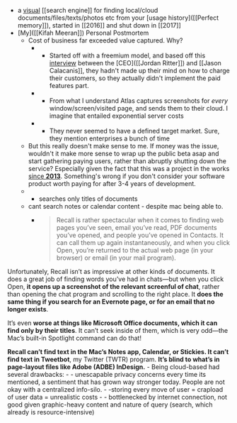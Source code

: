 - a [visual]([[visualizer]]) [[search engine]] for finding local/cloud documents/files/texts/photos etc from your [usage history]([[Perfect memory]]), started in [[2016]] and shut down in [[2017]]
- [My]([[Kifah Meeran]]) Personal Postmortem
    - Cost of business far exceeded value captured. Why?
        - - Started off with a freemium model, and based off this [interview](https://www.youtube.com/watch?v=JHDQLDYnfaU&list=ULZFL7xpKjYsQ&index=893) between the [CEO]([[Jordan Ritter]]) and [[Jason Calacanis]], they hadn't made up their mind on how to charge their customers, so they actually didn't implement the paid features part.
        - - From what I understand Atlas captures screenshots for *every* window/screen/visited page, and sends them to their cloud. I imagine that entailed exponential server costs
        - - They never seemed to have a defined target market. Sure, they mention enterprises a bunch of time 
    - But this really doesn't make sense to me. If money was the issue, wouldn't it make more sense to wrap up the public beta asap and start gathering paying users, rather than abruptly shutting down the service? Especially given the fact that this was a project in the works [since **2013**](https://cards.producthunt.com/cards/comments/383094?v=1). Something's wrong if you don't consider your software product worth paying for after 3-4 years of development.  
    - - searches only titles of documents
    - cant search notes or calendar content - despite mac being able to.
        - > Recall is rather spectacular when it comes to finding web pages you’ve seen, email you’ve read, PDF documents you’ve opened, and people you’ve opened in Contacts. It can call them up again instantaneously, and when you click Open, you’re returned to the actual web page (in your browser) or email (in your mail program).

Unfortunately, Recall isn’t as impressive at other kinds of documents. It does a great job of finding words you’ve had in chats—but when you click Open, **it opens up a screenshot of the relevant screenful of chat**, rather than opening the chat program and scrolling to the right place. It **does the same thing if you search for an Evernote page, or for an email that no longer exists**.

It’s even **worse at things like Microsoft Office documents, which it can find only by their titles**. It can’t seek inside of them, which is very odd—the Mac’s built-in Spotlight command can do that!

**Recall can’t find text in the Mac’s Notes app, Calendar, or Stickies. It can’t find text in Tweetbot**, my Twitter (TWTR) program. **It’s blind to what’s in page-layout files like Adobe (ADBE) InDesign.**
    - Being cloud-based had several drawbacks:
        - - unescapable privacy concerns every time its mentioned, a sentiment that has grown way stronger today. People are not okay with a centralized info-silo.
        - -storing every move of user = crapload of user data = unrealistic costs
        - - bottlenecked by internet connection, not good given graphic-heavy content and nature of query (search, which already is resource-intensive)
